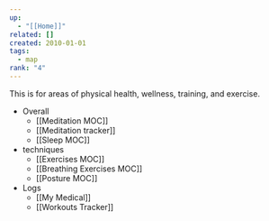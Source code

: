 ```yaml
---
up:
  - "[[Home]]"
related: []
created: 2010-01-01
tags:
  - map
rank: "4"
---
```

This is for areas of physical health, wellness, training, and exercise. 


- Overall
	- [[Meditation MOC]]
	- [[Meditation tracker]] 
	- [[Sleep MOC]]
-  techniques
	- [[Exercises MOC]] 
	- [[Breathing Exercises MOC]]
	- [[Posture MOC]]
- Logs
	- [[My Medical]] 
	- [[Workouts Tracker]]

